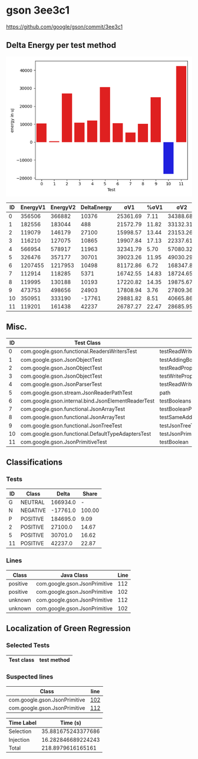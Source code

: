 # gson 3ee3c1


https://github.com/google/gson/commit/3ee3c1



## Delta Energy per test method

![](./gson_delta_energy_0_v.png)


| ID | EnergyV1 | EnergyV2 | DeltaEnergy | σV1 | %σV1 | σV2 | %σV2 |
| --- | --- | --- | --- | --- | --- | --- | --- |
| 0 | 356506 | 366882 | 10376 | 25361.69 | 7.11 | 34388.68 | 9.37 |
| 1 | 182556 | 183044 | 488 | 21572.79 | 11.82 | 33132.31 | 18.10 |
| 2 | 119079 | 146179 | 27100 | 15998.57 | 13.44 | 23153.26 | 15.84 |
| 3 | 116210 | 127075 | 10865 | 19907.84 | 17.13 | 22337.61 | 17.58 |
| 4 | 566954 | 578917 | 11963 | 32341.79 | 5.70 | 57080.32 | 9.86 |
| 5 | 326476 | 357177 | 30701 | 39023.26 | 11.95 | 49030.29 | 13.73 |
| 6 | 1207455 | 1217953 | 10498 | 81172.86 | 6.72 | 168347.88 | 13.82 |
| 7 | 112914 | 118285 | 5371 | 16742.55 | 14.83 | 18724.65 | 15.83 |
| 8 | 119995 | 130188 | 10193 | 17220.82 | 14.35 | 19875.67 | 15.27 |
| 9 | 473753 | 498656 | 24903 | 17808.94 | 3.76 | 27809.36 | 5.58 |
| 10 | 350951 | 333190 | -17761 | 29881.82 | 8.51 | 40665.86 | 12.21 |
| 11 | 119201 | 161438 | 42237 | 26787.27 | 22.47 | 28685.95 | 17.77 |

## Misc.

| ID | Test Class | Test Method |
| --- | --- | --- |
| 0 | com.google.gson.functional.ReadersWritersTest | testReadWriteTwoObjects |
| 1 | com.google.gson.JsonObjectTest | testAddingBooleanProperties |
| 2 | com.google.gson.JsonObjectTest | testReadPropertyWithEmptyStringName |
| 3 | com.google.gson.JsonObjectTest | testWritePropertyWithEmptyStringName |
| 4 | com.google.gson.JsonParserTest | testReadWriteTwoObjects |
| 5 | com.google.gson.stream.JsonReaderPathTest | path |
| 6 | com.google.gson.internal.bind.JsonElementReaderTest | testBooleans |
| 7 | com.google.gson.functional.JsonArrayTest | testBooleanPrimitiveAddition |
| 8 | com.google.gson.functional.JsonArrayTest | testSameAddition |
| 9 | com.google.gson.functional.JsonTreeTest | testJsonTreeToString |
| 10 | com.google.gson.functional.DefaultTypeAdaptersTest | testJsonPrimitiveSerialization |
| 11 | com.google.gson.JsonPrimitiveTest | testBoolean |



## Classifications

### Tests
| ID | Class | Delta | Share |
| --- | --- | --- | --- |
| G | NEUTRAL | 166934.0 | - |
| N | NEGATIVE | -17761.0 | 100.00 |
| P | POSITIVE | 184695.0 | 9.09 |
| 2 | POSITIVE | 27100.0 | 14.67 |
| 5 | POSITIVE | 30701.0 | 16.62 |
| 11 | POSITIVE | 42237.0 | 22.87 |

### Lines
| Class | Java Class | Line |
| --- | --- | --- |
| positive | com.google.gson.JsonPrimitive | 112 |
| positive | com.google.gson.JsonPrimitive | 102 |
| unknown | com.google.gson.JsonPrimitive | 112 |
| unknown | com.google.gson.JsonPrimitive | 102 |



## Localization of Green Regression
### Selected Tests
| Test class | test method |
| --- | --- |

### Suspected lines
| Class | line |
| --- | --- |
| com.google.gson.JsonPrimitive | [102](https://github.com/google/gson/tree/3ee3c1/gson/src/main/java/com/google/gson/JsonPrimitive.java#L102) |
| com.google.gson.JsonPrimitive | [112](https://github.com/google/gson/tree/3ee3c1/gson/src/main/java/com/google/gson/JsonPrimitive.java#L102#L112) |



| Time Label | Time (s) |
| --- | --- |
| Selection | 35.881675243377686 |
| Injection | 16.282846689224243 |
| Total | 218.8979616165161 |


